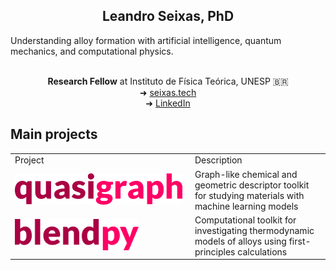 <div align="center">

## **Leandro Seixas, PhD**

</div>

<!-- **Why can materials mix to form alloys?** -->

Understanding alloy formation with artificial intelligence, quantum mechanics, and computational physics.
<!-- To answer this and understand how alloys are formed, I am using artificial intelligence, quantum mechanics, and computational physics. -->

<div align="center">
<br>
<b>Research Fellow</b> at Instituto de Física Teórica, UNESP 🇧🇷
<br>
➜ <a href="https://seixas.tech/">seixas.tech</a></br>
➜ <a href="https://www.linkedin.com/in/seixastech/">LinkedIn</a>
</div>

## Main projects

<div align="center">

<table>
    <tr>
        <td style="width: 500px;">Project</td>
        <td style="width: 300px;">Description</td>
    </tr>
    <tr>
        <td><a href="https://github.com/leseixas/quasigraph"><img src="https://raw.githubusercontent.com/leseixas/quasigraph/refs/heads/main/resources/logo.png" alt="quasigraph" height="50px"></a></td>
        <td>Graph-like chemical and geometric descriptor toolkit for studying materials with machine learning models</td>
    </tr>
    <tr>
        <td><a href="https://github.com/leseixas/blendpy"><img src="https://raw.githubusercontent.com/leseixas/blendpy/refs/heads/main/logo.png" alt="blendpy" height="50px"></td>
        <td>Computational toolkit for investigating thermodynamic models of alloys using first-principles calculations</td>
    </tr>
    <!-- <tr>
        <td><a href="https://github.com/leseixas/entropista"><img src="https://raw.githubusercontent.com/leseixas/entropista/refs/heads/main/logo.png" alt="entropista" height="50px"></a></td>
        <td>A high-entropy alloy analysis suite, leveraging Monte Carlo simulations and local order metrics to uncover atomic-scale insights</td>
    </tr> -->
    <!-- <tr>
        <td><a href="https://github.com/leseixas/fastatoms"><img src="https://raw.githubusercontent.com/leseixas/fastatoms/refs/heads/main/logo.png" alt="fastatoms" height="50px"></a></td>
        <td>Machine learning interatomic potentials utilizing equivariant graph neural networks</td>
    </tr> -->
    <!-- <tr>
        <td><a href="https://github.com/leseixas/fastelectrons"><img src="https://raw.githubusercontent.com/leseixas/fastelectrons/refs/heads/main/logo.png" alt="fastelectrons" height="50px"></a></td>
        <td>Electronic structure computation tool integrated with graph neural network capabilities</td>
    </tr> -->
</table>

</div>

